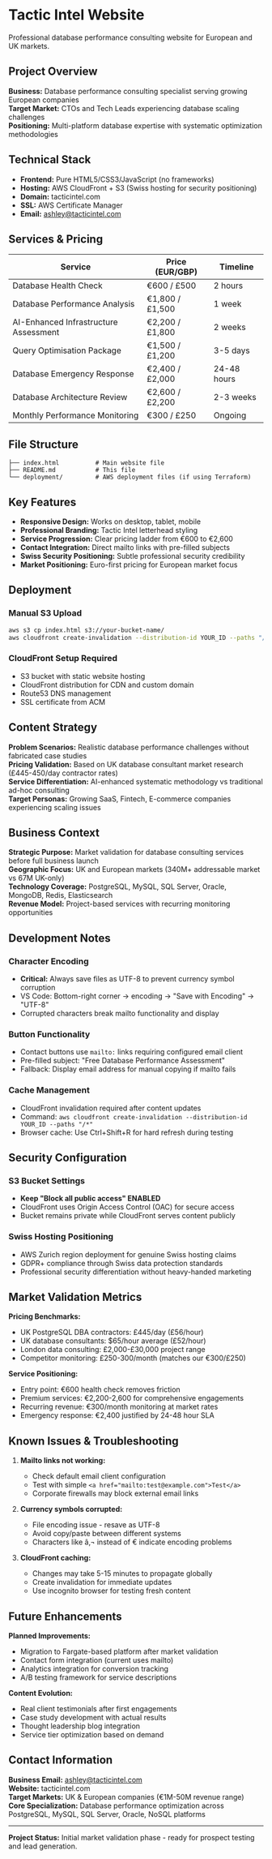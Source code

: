 # Tactic Intel Website

Professional database performance consulting website for European and UK markets.

## Project Overview

**Business:** Database performance consulting specialist serving growing European companies  
**Target Market:** CTOs and Tech Leads experiencing database scaling challenges  
**Positioning:** Multi-platform database expertise with systematic optimization methodologies  

## Technical Stack

- **Frontend:** Pure HTML5/CSS3/JavaScript (no frameworks)
- **Hosting:** AWS CloudFront + S3 (Swiss hosting for security positioning)
- **Domain:** tacticintel.com
- **SSL:** AWS Certificate Manager
- **Email:** ashley@tacticintel.com

## Services & Pricing

| Service | Price (EUR/GBP) | Timeline |
|---------|-----------------|----------|
| Database Health Check | €600 / £500 | 2 hours |
| Database Performance Analysis | €1,800 / £1,500 | 1 week |
| AI-Enhanced Infrastructure Assessment | €2,200 / £1,800 | 2 weeks |
| Query Optimisation Package | €1,500 / £1,200 | 3-5 days |
| Database Emergency Response | €2,400 / £2,000 | 24-48 hours |
| Database Architecture Review | €2,600 / £2,200 | 2-3 weeks |
| Monthly Performance Monitoring | €300 / £250 | Ongoing |

## File Structure

```
├── index.html          # Main website file
├── README.md           # This file
└── deployment/         # AWS deployment files (if using Terraform)
```

## Key Features

- **Responsive Design:** Works on desktop, tablet, mobile
- **Professional Branding:** Tactic Intel letterhead styling
- **Service Progression:** Clear pricing ladder from €600 to €2,600
- **Contact Integration:** Direct mailto links with pre-filled subjects
- **Swiss Security Positioning:** Subtle professional security credibility
- **Market Positioning:** Euro-first pricing for European market focus

## Deployment

### Manual S3 Upload
```bash
aws s3 cp index.html s3://your-bucket-name/
aws cloudfront create-invalidation --distribution-id YOUR_ID --paths "/*"
```

### CloudFront Setup Required
- S3 bucket with static website hosting
- CloudFront distribution for CDN and custom domain
- Route53 DNS management
- SSL certificate from ACM

## Content Strategy

**Problem Scenarios:** Realistic database performance challenges without fabricated case studies  
**Pricing Validation:** Based on UK database consultant market research (£445-450/day contractor rates)  
**Service Differentiation:** AI-enhanced systematic methodology vs traditional ad-hoc consulting  
**Target Personas:** Growing SaaS, Fintech, E-commerce companies experiencing scaling issues  

## Business Context

**Strategic Purpose:** Market validation for database consulting services before full business launch  
**Geographic Focus:** UK and European markets (340M+ addressable market vs 67M UK-only)  
**Technology Coverage:** PostgreSQL, MySQL, SQL Server, Oracle, MongoDB, Redis, Elasticsearch  
**Revenue Model:** Project-based services with recurring monitoring opportunities  

## Development Notes

### Character Encoding
- **Critical:** Always save files as UTF-8 to prevent currency symbol corruption
- VS Code: Bottom-right corner → encoding → "Save with Encoding" → "UTF-8"
- Corrupted characters break mailto functionality and display

### Button Functionality  
- Contact buttons use `mailto:` links requiring configured email client
- Pre-filled subject: "Free Database Performance Assessment"
- Fallback: Display email address for manual copying if mailto fails

### Cache Management
- CloudFront invalidation required after content updates
- Command: `aws cloudfront create-invalidation --distribution-id YOUR_ID --paths "/*"`
- Browser cache: Use Ctrl+Shift+R for hard refresh during testing

## Security Configuration

### S3 Bucket Settings
- **Keep "Block all public access" ENABLED**
- CloudFront uses Origin Access Control (OAC) for secure access
- Bucket remains private while CloudFront serves content publicly

### Swiss Hosting Positioning
- AWS Zurich region deployment for genuine Swiss hosting claims
- GDPR+ compliance through Swiss data protection standards
- Professional security differentiation without heavy-handed marketing

## Market Validation Metrics

**Pricing Benchmarks:**
- UK PostgreSQL DBA contractors: £445/day (£56/hour)
- UK database consultants: $65/hour average (£52/hour)
- London data consulting: £2,000-£30,000 project range
- Competitor monitoring: £250-300/month (matches our €300/£250)

**Service Positioning:**
- Entry point: €600 health check removes friction
- Premium services: €2,200-2,600 for comprehensive engagements
- Recurring revenue: €300/month monitoring at market rates
- Emergency response: €2,400 justified by 24-48 hour SLA

## Known Issues & Troubleshooting

1. **Mailto links not working:**
   - Check default email client configuration
   - Test with simple `<a href="mailto:test@example.com">Test</a>`
   - Corporate firewalls may block external email links

2. **Currency symbols corrupted:**
   - File encoding issue - resave as UTF-8
   - Avoid copy/paste between different systems
   - Characters like â‚¬ instead of € indicate encoding problems

3. **CloudFront caching:**
   - Changes may take 5-15 minutes to propagate globally
   - Create invalidation for immediate updates
   - Use incognito browser for testing fresh content

## Future Enhancements

**Planned Improvements:**
- Migration to Fargate-based platform after market validation
- Contact form integration (current uses mailto)
- Analytics integration for conversion tracking
- A/B testing framework for service descriptions

**Content Evolution:**
- Real client testimonials after first engagements
- Case study development with actual results
- Thought leadership blog integration
- Service tier optimization based on demand

## Contact Information

**Business Email:** ashley@tacticintel.com  
**Website:** tacticintel.com  
**Target Markets:** UK & European companies (€1M-50M revenue range)  
**Core Specialization:** Database performance optimization across PostgreSQL, MySQL, SQL Server, Oracle, NoSQL platforms

---

**Project Status:** Initial market validation phase - ready for prospect testing and lead generation.